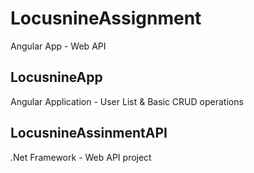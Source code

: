 # LocusnineAssignment

Angular App - Web API

## LocusnineApp

Angular Application - User List & Basic CRUD operations

## LocusnineAssinmentAPI

.Net Framework -  Web API project
